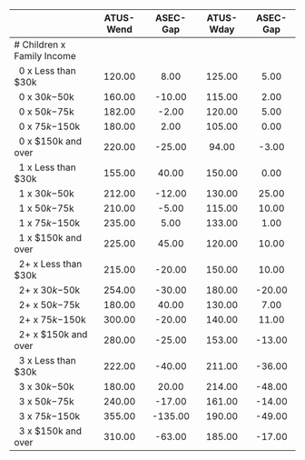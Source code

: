 
|                      |    ATUS-Wend |     ASEC-Gap |    ATUS-Wday |     ASEC-Gap |
| -------------------- | :----------: | :----------: | :----------: | :----------: |
| # Children x Family Income |              |              |              |              |
| &nbsp;&nbsp;0 x Less than $30k |       120.00 |         8.00 |       125.00 |         5.00 |
| &nbsp;&nbsp;0 x $30k-$50k |       160.00 |       -10.00 |       115.00 |         2.00 |
| &nbsp;&nbsp;0 x $50k-$75k |       182.00 |        -2.00 |       120.00 |         5.00 |
| &nbsp;&nbsp;0 x $75k-$150k |       180.00 |         2.00 |       105.00 |         0.00 |
| &nbsp;&nbsp;0 x $150k and over |       220.00 |       -25.00 |        94.00 |        -3.00 |
| &nbsp;&nbsp;1 x Less than $30k |       155.00 |        40.00 |       150.00 |         0.00 |
| &nbsp;&nbsp;1 x $30k-$50k |       212.00 |       -12.00 |       130.00 |        25.00 |
| &nbsp;&nbsp;1 x $50k-$75k |       210.00 |        -5.00 |       115.00 |        10.00 |
| &nbsp;&nbsp;1 x $75k-$150k |       235.00 |         5.00 |       133.00 |         1.00 |
| &nbsp;&nbsp;1 x $150k and over |       225.00 |        45.00 |       120.00 |        10.00 |
| &nbsp;&nbsp;2+ x Less than $30k |       215.00 |       -20.00 |       150.00 |        10.00 |
| &nbsp;&nbsp;2+ x $30k-$50k |       254.00 |       -30.00 |       180.00 |       -20.00 |
| &nbsp;&nbsp;2+ x $50k-$75k |       180.00 |        40.00 |       130.00 |         7.00 |
| &nbsp;&nbsp;2+ x $75k-$150k |       300.00 |       -20.00 |       140.00 |        11.00 |
| &nbsp;&nbsp;2+ x $150k and over |       280.00 |       -25.00 |       153.00 |       -13.00 |
| &nbsp;&nbsp;3 x Less than $30k |       222.00 |       -40.00 |       211.00 |       -36.00 |
| &nbsp;&nbsp;3 x $30k-$50k |       180.00 |        20.00 |       214.00 |       -48.00 |
| &nbsp;&nbsp;3 x $50k-$75k |       240.00 |       -17.00 |       161.00 |       -14.00 |
| &nbsp;&nbsp;3 x $75k-$150k |       355.00 |      -135.00 |       190.00 |       -49.00 |
| &nbsp;&nbsp;3 x $150k and over |       310.00 |       -63.00 |       185.00 |       -17.00 |

